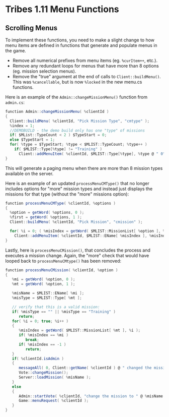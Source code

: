 # Tribes 1.11 Menu Functions

## Scrolling Menus

To implement these functions, you need to make a slight change to how menu items are defined in functions that generate and populate menus in the game.
- Remove all numerical prefixes from menu items (eg. `%curItem++`, etc.).
- Remove any redundant loops for menus that have more than 8 options (eg. mission selection menus).
- Remove the "true" argument at the end of calls to `Client::buildMenu()`. This was `%cancellable`, but is now `%locked` in the new menu.cs functions.

Here is an example of the `Admin::changeMissionMenu()` function from `admin.cs`:
``` c#
function Admin::changeMissionMenu( %clientId )
{
  Client::buildMenu( %clientId, "Pick Mission Type", "cmtype" );
  %index = 1;
  //DEMOBUILD - the demo build only has one "type" of missions
  if( $MList::TypeCount < 2 ) $TypeStart = 0;
  else $TypeStart = 1;
  for( %type = $TypeStart; %type < $MLIST::TypeCount; %type++ )
    if( $MLIST::Type[%type] != "Training" )
      Client::addMenuItem( %clientId, $MLIST::Type[%type], %type @ " 0") ;
}
```
This will generate a paging menu when there are more than 8 mission types available on the server.

Here is an example of an updated `processMenuCMType()` that no longer includes options for "more" mission types and instead just displays the missions for that type (without the "more" missions option):
``` c#
function processMenuCMType( %clientId, %options )
{
  %option = getWord( %options, 0 );
  %first = getWord( %options, 1 );
  Client::buildMenu( %clientId, "Pick Mission", "cmission" );

  for( %i = 0; ( %misIndex = getWord( $MLIST::MissionList[ %option ], %first + %i ) ) != -1; %i++ )
    Client::addMenuItem( %clientId, $MLIST::EName[ %misIndex ], %misIndex @ " " @ %option );
}
```

Lastly, here is `processMenuCMission()`, that concludes the process and executes a mission change. Again, the "more" check that would have looped back to `processMenuCMtype()` has been removed:
``` c#
function processMenuCMission( %clientId, %option )
{
   %mi = getWord( %option, 0 );
   %mt = getWord( %option, 1 );

   %misName = $MLIST::EName[ %mi ];
   %misType = $MLIST::Type[ %mt ];

   // verify that this is a valid mission:
   if( %misType == "" || %misType == "Training" )
      return;
   for( %i = 0; true; %i++ )
   {
      %misIndex = getWord( $MLIST::MissionList[ %mt ], %i );
      if( %misIndex == %mi )
         break;
      if( %misIndex == -1 )
         return;
   }
   if( %clientId.isAdmin )
   {
      messageAll( 0, Client::getName( %clientId ) @ " changed the mission to " @ %misName @ " (" @ %misType @ ")" );
      Vote::changeMission();
      Server::loadMission( %misName );
   }
   else
   {
      Admin::startVote( %clientId, "change the mission to " @ %misName @ " (" @ %misType @ ")", "cmission", %misName );
      Game::menuRequest( %clientId );
   }
}
```
